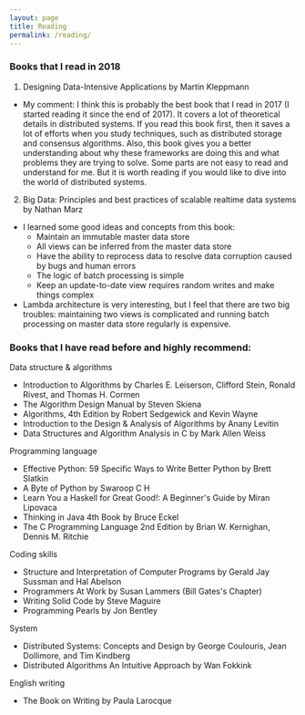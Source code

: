 ```yaml
---
layout: page
title: Reading
permalink: /reading/
---
```


### Books that I read in 2018

1. Designing Data-Intensive Applications by Martin Kleppmann
  * My comment: I think this is probably the best book that I read in 2017 (I started reading it since the end of 2017). It covers a lot of theoretical details in distributed systems. If you read this book first, then it saves a lot of efforts when you study techniques, such as distributed storage and consensus algorithms. Also, this book gives you a better understanding about why these frameworks are doing this and what problems they are trying to solve. Some parts are not easy to read and understand for me. But it is worth reading if you would like to dive into the world of distributed systems.
2. Big Data: Principles and best practices of scalable realtime data systems by Nathan Marz
  * I learned some good ideas and concepts from this book:
    * Maintain an immutable master data store
    * All views can be inferred from the master data store
    * Have the ability to reprocess data to resolve data corruption
    caused by bugs and human errors
    * The logic of batch processing is simple
    * Keep an update-to-date view requires random writes and make things complex
  * Lambda architecture is very interesting, but I feel that there are two big
  troubles: maintaining two views is complicated and running batch processing
  on master data store regularly is expensive. 

### Books that I have read before and highly recommend:

Data structure & algorithms

*   Introduction to Algorithms by Charles E. Leiserson, Clifford Stein, Ronald Rivest, and Thomas H. Cormen
*   The Algorithm Design Manual by Steven Skiena
*   Algorithms, 4th Edition by Robert Sedgewick and Kevin Wayne
*   Introduction to the Design & Analysis of Algorithms by Anany Levitin
*   Data Structures and Algorithm Analysis in C by Mark Allen Weiss

Programming language

*   Effective Python: 59 Specific Ways to Write Better Python by Brett Slatkin
*   A Byte of Python by Swaroop C H
*   Learn You a Haskell for Great Good!: A Beginner's Guide by Miran Lipovaca
*   Thinking in Java 4th Book by Bruce Eckel
*   The C Programming Language 2nd Edition by Brian W. Kernighan, Dennis M. Ritchie

Coding skills

*   Structure and Interpretation of Computer Programs by Gerald Jay Sussman and Hal Abelson
*   Programmers At Work by Susan Lammers (Bill Gates's Chapter)
*   Writing Solid Code by Steve Maguire
*   Programming Pearls by Jon Bentley

System

*   Distributed Systems: Concepts and Design by George Coulouris, Jean Dollimore, and Tim Kindberg
*   Distributed Algorithms An Intuitive Approach by Wan Fokkink

English writing

*   The Book on Writing by Paula Larocque
